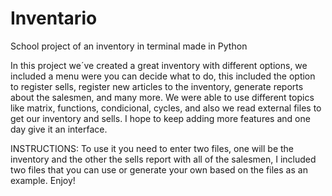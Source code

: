 # Inventario
School project of an inventory in terminal made in Python 

In this project we´ve created a great inventory with different options, we included a menu were you can decide what to do, this included the option to register
sells, register new articles to the inventory, generate reports about the salesmen, and many more. 
We were able to use different topics like matrix, functions, condicional, cycles, and also we read external files to get our inventory and sells. I hope to keep
adding more features and one day give it an interface.

INSTRUCTIONS: To use it you need to enter two files, one will be the inventory and the other the sells report with all of the salesmen, I included two files that
you can use or generate your own based on the files as an example. Enjoy!
